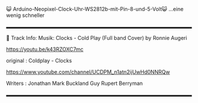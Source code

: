 😺 Arduino-Neopixel-Clock-Uhr-WS2812b-mit-Pin-8-und-5-Volt😺
 ...eine wenig schneller 

▬▬▬▬▬▬▬▬▬▬▬▬▬▬▬▬▬▬▬▬▬▬▬▬▬▬▬▬▬▬▬▬▬▬▬▬

🎵 Track Info:
Musik: Clocks - Cold Play (Full band Cover) by  Ronnie Augeri

https://youtu.be/k43RZOXC7mc

original : Coldplay  - Clocks

https://www.youtube.com/channel/UCDPM_n1atn2ijUwHd0NNRQw

Writers  : Jonathan Mark Buckland Guy Rupert Berryman

▬▬▬▬▬▬▬▬▬▬▬▬▬▬▬▬▬▬▬▬▬▬▬▬▬▬▬▬▬▬▬▬▬▬▬▬
